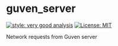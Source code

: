 # guven_server

[![style: very good analysis][very_good_analysis_badge]][very_good_analysis_link]
[![License: MIT][license_badge]][license_link]

Network requests from Guven server

[license_badge]: https://img.shields.io/badge/license-MIT-blue.svg
[license_link]: https://opensource.org/licenses/MIT
[very_good_analysis_badge]: https://img.shields.io/badge/style-very_good_analysis-B22C89.svg
[very_good_analysis_link]: https://pub.dev/packages/very_good_analysis